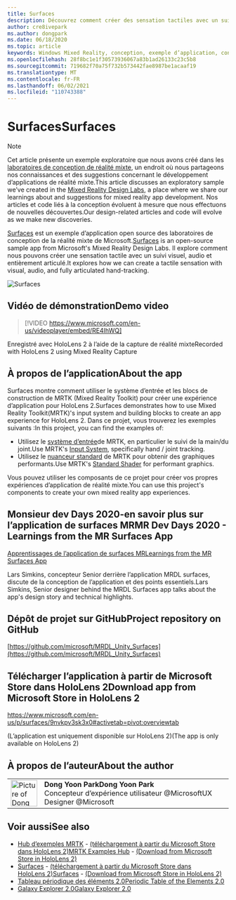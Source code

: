 ```yaml
---
title: Surfaces
description: Découvrez comment créer des sensation tactiles avec un suivi visuel, audio et articulé dans l’exemple d’application surfaces.
author: cre8ivepark
ms.author: dongpark
ms.date: 06/18/2020
ms.topic: article
keywords: Windows Mixed Reality, conception, exemple d’application, contrôles, MRTK, kit de préversion de réalité mixte, Unity, exemples d’applications, exemples d’applications, open source, Microsoft Store, HoloLens, casque de réalité mixte, casque Windows Mixed realisation, casque de réalité virtuelle
ms.openlocfilehash: 28f8bc1e1f30573936067a83b1ad26133c23c5b8
ms.sourcegitcommit: 719682f70a75f732b573442fae8987be1acaaf19
ms.translationtype: MT
ms.contentlocale: fr-FR
ms.lasthandoff: 06/02/2021
ms.locfileid: "110743388"
---
```

# <a name="surfaces"></a><span data-ttu-id="860fb-104">Surfaces</span><span class="sxs-lookup"><span data-stu-id="860fb-104">Surfaces</span></span>

>[!NOTE]
><span data-ttu-id="860fb-105">Cet article présente un exemple exploratoire que nous avons créé dans les [laboratoires de conception de réalité mixte](https://github.com/Microsoft/MRDesignLabs_Unity), un endroit où nous partageons nos connaissances et des suggestions concernant le développement d’applications de réalité mixte.</span><span class="sxs-lookup"><span data-stu-id="860fb-105">This article discusses an exploratory sample we’ve created in the [Mixed Reality Design Labs](https://github.com/Microsoft/MRDesignLabs_Unity), a place where we share our learnings about and suggestions for mixed reality app development.</span></span> <span data-ttu-id="860fb-106">Nos articles et code liés à la conception évoluent à mesure que nous effectuons de nouvelles découvertes.</span><span class="sxs-lookup"><span data-stu-id="860fb-106">Our design-related articles and code will evolve as we make new discoveries.</span></span>

<span data-ttu-id="860fb-107">[Surfaces](https://github.com/microsoft/MRDL_Unity_Surfaces)  est un exemple d’application open source des laboratoires de conception de la réalité mixte de Microsoft.</span><span class="sxs-lookup"><span data-stu-id="860fb-107">[Surfaces](https://github.com/microsoft/MRDL_Unity_Surfaces)  is an open-source sample app from Microsoft's Mixed Reality Design Labs.</span></span> <span data-ttu-id="860fb-108">Il explore comment nous pouvons créer une sensation tactile avec un suivi visuel, audio et entièrement articulé.</span><span class="sxs-lookup"><span data-stu-id="860fb-108">It explores how we can create a tactile sensation with visual, audio, and fully articulated hand-tracking.</span></span>

![Surfaces](images/MRDL_Surfaces_1.jpg)

## <a name="demo-video"></a><span data-ttu-id="860fb-110">Vidéo de démonstration</span><span class="sxs-lookup"><span data-stu-id="860fb-110">Demo video</span></span> 

> [!VIDEO https://www.microsoft.com/en-us/videoplayer/embed/RE4IhWQ]

<span data-ttu-id="860fb-111">Enregistré avec HoloLens 2 à l’aide de la capture de réalité mixte</span><span class="sxs-lookup"><span data-stu-id="860fb-111">Recorded with HoloLens 2 using Mixed Reality Capture</span></span>

## <a name="about-the-app"></a><span data-ttu-id="860fb-112">À propos de l’application</span><span class="sxs-lookup"><span data-stu-id="860fb-112">About the app</span></span>

<span data-ttu-id="860fb-113">Surfaces montre comment utiliser le système d’entrée et les blocs de construction de MRTK (Mixed Reality Toolkit) pour créer une expérience d’application pour HoloLens 2.</span><span class="sxs-lookup"><span data-stu-id="860fb-113">Surfaces demonstrates how to use Mixed Reality Toolkit(MRTK)'s input system and building blocks to create an app experience for HoloLens 2.</span></span> <span data-ttu-id="860fb-114">Dans ce projet, vous trouverez les exemples suivants :</span><span class="sxs-lookup"><span data-stu-id="860fb-114">In this project, you can find the examples of:</span></span>

- <span data-ttu-id="860fb-115">Utilisez le [système d’entrée](/windows/mixed-reality/mrtk-unity/features/input/overview)de MRTK, en particulier le suivi de la main/du joint.</span><span class="sxs-lookup"><span data-stu-id="860fb-115">Use MRTK's [Input System](/windows/mixed-reality/mrtk-unity/features/input/overview), specifically hand / joint tracking.</span></span>
- <span data-ttu-id="860fb-116">Utilisez le [nuanceur standard](/windows/mixed-reality/mrtk-unity/features/rendering/mrtk-standard-shader) de MRTK pour obtenir des graphiques performants.</span><span class="sxs-lookup"><span data-stu-id="860fb-116">Use MRTK's [Standard Shader](/windows/mixed-reality/mrtk-unity/features/rendering/mrtk-standard-shader) for performant graphics.</span></span>

<span data-ttu-id="860fb-117">Vous pouvez utiliser les composants de ce projet pour créer vos propres expériences d’application de réalité mixte.</span><span class="sxs-lookup"><span data-stu-id="860fb-117">You can use this project's components to create your own mixed reality app experiences.</span></span>

## <a name="mr-dev-days-2020---learnings-from-the-mr-surfaces-app"></a><span data-ttu-id="860fb-118">Monsieur dev Days 2020-en savoir plus sur l’application de surfaces MR</span><span class="sxs-lookup"><span data-stu-id="860fb-118">MR Dev Days 2020 - Learnings from the MR Surfaces App</span></span>

[<span data-ttu-id="860fb-119">Apprentissages de l’application de surfaces MR</span><span class="sxs-lookup"><span data-stu-id="860fb-119">Learnings from the MR Surfaces App</span></span>](https://channel9.msdn.com/Shows/Docs-Mixed-Reality/Learnings-from-the-MR-Surfaces-App)

<span data-ttu-id="860fb-120">Lars Simkins, concepteur Senior derrière l’application MRDL surfaces, discute de la conception de l’application et des points essentiels.</span><span class="sxs-lookup"><span data-stu-id="860fb-120">Lars Simkins, Senior designer behind the MRDL Surfaces app talks about the app's design story and technical highlights.</span></span>

## <a name="project-repository-on-github"></a><span data-ttu-id="860fb-121">Dépôt de projet sur GitHub</span><span class="sxs-lookup"><span data-stu-id="860fb-121">Project repository on GitHub</span></span>

[https://github.com/microsoft/MRDL_Unity_Surfaces](https://github.com/microsoft/MRDL_Unity_Surfaces)

## <a name="download-app-from-microsoft-store-in-hololens-2"></a><span data-ttu-id="860fb-122">Télécharger l’application à partir de Microsoft Store dans HoloLens 2</span><span class="sxs-lookup"><span data-stu-id="860fb-122">Download app from Microsoft Store in HoloLens 2</span></span>

https://www.microsoft.com/en-us/p/surfaces/9nvkpv3sk3x0#activetab=pivot:overviewtab

<span data-ttu-id="860fb-123">(L’application est uniquement disponible sur HoloLens 2)</span><span class="sxs-lookup"><span data-stu-id="860fb-123">(The app is only available on HoloLens 2)</span></span>

## <a name="about-the-author"></a><span data-ttu-id="860fb-124">À propos de l’auteur</span><span class="sxs-lookup"><span data-stu-id="860fb-124">About the author</span></span>

<table style="border-collapse:collapse" padding-left="0px">
<tr>
<td style="border-style: none" width="60px"><img alt="Picture of Dong Yoon Park" width="60" height="60" src="images/dongyoonpark.jpg"></td>
<td style="border-style: none"><span data-ttu-id="860fb-125"><b>Dong Yoon Park</b></span><span class="sxs-lookup"><span data-stu-id="860fb-125"><b>Dong Yoon Park</b></span></span><br><span data-ttu-id="860fb-126">Concepteur d’expérience utilisateur @Microsoft</span><span class="sxs-lookup"><span data-stu-id="860fb-126">UX Designer @Microsoft</span></span></td>
</tr>
</table>

## <a name="see-also"></a><span data-ttu-id="860fb-127">Voir aussi</span><span class="sxs-lookup"><span data-stu-id="860fb-127">See also</span></span>

* <span data-ttu-id="860fb-128">[Hub d’exemples MRTK](/windows/mixed-reality/mrtk-unity/features/example-scenes/example-hub) - [(téléchargement à partir du Microsoft Store dans HoloLens 2)](https://www.microsoft.com/en-us/p/mrtk-examples-hub/9mv8c39l2sj4)</span><span class="sxs-lookup"><span data-stu-id="860fb-128">[MRTK Examples Hub](/windows/mixed-reality/mrtk-unity/features/example-scenes/example-hub) - [(Download from Microsoft Store in HoloLens 2)](https://www.microsoft.com/en-us/p/mrtk-examples-hub/9mv8c39l2sj4)</span></span>
* <span data-ttu-id="860fb-129">[Surfaces](sampleapp-surfaces.md) - [(téléchargement à partir du Microsoft Store dans HoloLens 2)](https://www.microsoft.com/en-us/p/surfaces/9nvkpv3sk3x0)</span><span class="sxs-lookup"><span data-stu-id="860fb-129">[Surfaces](sampleapp-surfaces.md) - [(Download from Microsoft Store in HoloLens 2)](https://www.microsoft.com/en-us/p/surfaces/9nvkpv3sk3x0)</span></span>
* [<span data-ttu-id="860fb-130">Tableau périodique des éléments 2.0</span><span class="sxs-lookup"><span data-stu-id="860fb-130">Periodic Table of the Elements 2.0</span></span>](https://medium.com/@dongyoonpark/bringing-the-periodic-table-of-the-elements-app-to-hololens-2-with-mrtk-v2-a6e3d8362158)
* [<span data-ttu-id="860fb-131">Galaxy Explorer 2.0</span><span class="sxs-lookup"><span data-stu-id="860fb-131">Galaxy Explorer 2.0</span></span>](galaxy-explorer-update.md)